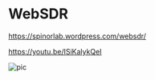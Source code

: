 # WebSDR
<https://spinorlab.wordpress.com/websdr/>

<https://youtu.be/ISiKalykQeI>

![pic](https://spinorlab.files.wordpress.com/2017/05/screen-shot-2017-05-13-at-16-09-09.png)
